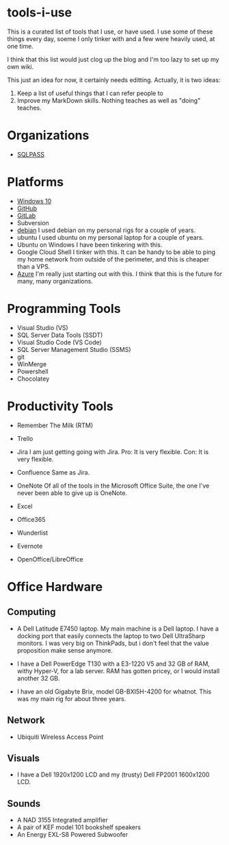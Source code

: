 # tools-i-use
This is a curated list of tools that I use, or have used. I use some of these things every day, soeme I only tinker with and a few were heavily used, at one time. 

I think that this list would just clog up the blog and I'm too lazy to set up my own wiki. 

This just an idea for now, it certainly needs editting. Actually, it is two ideas:
1. Keep a list of useful things that I can refer people to
1. Improve my MarkDown skills. Nothing teaches as well as "doing" teaches.

# Organizations
* [SQLPASS](https://www.pass.org)

# Platforms
* [Windows 10](https://www.microsoft.com/en-us/windows)
* [GitHub](https://www.github.com)
* [GitLab](https://www.gitlab.com)
* Subversion
* [debian](https://www.debian.org)
I used debian on my personal rigs for a couple of years. 
* ubuntu
I used ubuntu on my personal laptop for a couple of years.
* Ubuntu on Windows
I have been tinkering with this.
* Google Cloud Shell 
I tinker with this. It can be handy to be able to ping my home network from outside of the perimeter, and this is cheaper than a VPS.
* [Azure](https://azure.microsoft.com)
I'm really just starting out with this. I think that this is the future for many, many organizations.

# Programming Tools
* Visual Studio (VS)
* SQL Server Data Tools (SSDT)
* Visual Studio Code (VS Code)
* SQL Server Management Studio (SSMS)
* git
* WinMerge
* Powershell
* Chocolatey

# Productivity Tools
* Remember The Milk (RTM)

* Trello

* Jira
I am just getting going with Jira. Pro: It is very flexible. Con: It is very flexible.

* Confluence
Same as Jira.

* OneNote
Of all of the tools in the Microsoft Office Suite, the one I've never been able to give up is OneNote.

* Excel
* Office365
* Wunderlist
* Evernote
* OpenOffice/LibreOffice

# Office Hardware
## Computing
* A Dell Latitude E7450 laptop. 
My main machine is a Dell laptop. I have a docking port that easily connects the laptop to two Dell UltraSharp monitors.
I was very big on ThinkPads, but i don't feel that the value proposition make sense anymore.

* I have a Dell PowerEdge T130 with a E3-1220 V5 and 32 GB of RAM, withy Hyper-V, for a lab server.
RAM has gotten pricey, or I would install another 32 GB.

* I have an old Gigabyte Brix, model GB-BXI5H-4200 for whatnot.
This was my main rig for about three years.

## Network
* Ubiquiti Wireless Access Point

## Visuals
* I have a Dell 1920x1200 LCD and my (trusty) Dell FP2001 1600x1200 LCD.

## Sounds
* A NAD 3155 Integrated amplifier
* A pair of KEF model 101 bookshelf speakers
* An Energy EXL-S8 Powered Subwoofer
